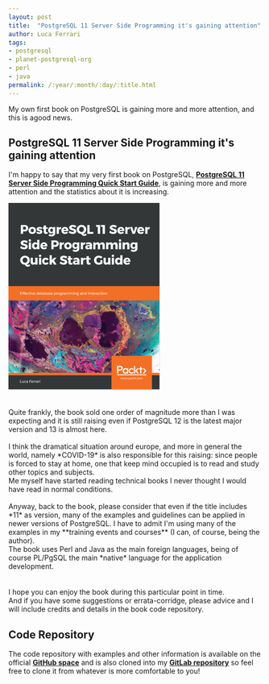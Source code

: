 ```yaml
---
layout: post
title:  "PostgreSQL 11 Server Side Programming it's gaining attention"
author: Luca Ferrari
tags:
- postgresql
- planet-postgresql-org
- perl
- java
permalink: /:year/:month/:day/:title.html
---
```

My own first book on PostgreSQL is gaining more and more attention, and this is agood news.

PostgreSQL 11 Server Side Programming it's gaining attention
---

I'm happy to say that my very first book on PostgreSQL, **[PostgreSQL 11 Server Side Programming Quick Start Guide](https://www.packtpub.com/big-data-and-business-intelligence/postgresql-11-server-side-programming-quick-start-guide)**, is gaining more and more attention and the statistics about it is increasing.

[![PostgreSQL-11-ServerSideProgramming-cover-image](/images/posts/pg11ssp/cover.png)](https://www.packtpub.com/big-data-and-business-intelligence/postgresql-11-server-side-programming-quick-start-guide)


<br/>
Quite frankly, the book sold one order of magnitude more than I was expecting and it is still raising even if PostgreSQL 12 is the latest major version and 13 is almost here.
<br/>


<br/>
I think the dramatical situation around europe, and more in general the world, namely *COVID-19* is also responsible for this raising: since people is forced to stay at home, one that keep mind occupied is to read and study other topics and subjects.
<br/>
Me myself have started reading technical books I never thought I would have read in normal conditions.
<br/>
<br/>
Anyway, back to the book, please consider that even if the title includes *11* as version, many of the examples and guidelines can be applied in newer versions of PostgreSQL. I have to admit I'm using many of the examples in my **training events and courses** (I can, of course, being the author).
<br/>
The book uses Perl and Java as the main foreign languages, being of course PL/PgSQL the main *native* language for the application development.
<br/>
<br/>
<br/>
I hope you can enjoy the book during this particular point in time.
<br/>
And if you have some suggestions or errata-corridge, please advice and I will include credits and details in the book code repository.


## Code Repository

The code repository with examples and other information is available on the official **[GitHub space](https://github.com/PacktPublishing/PostgreSQL-11-Quick-Start-Guide)** and is also cloned into my **[GitLab repository](https://gitlab.com/fluca1978/postgresql-11-quick-start-guide)** so feel free to clone it from whatever is more comfortable to you!

